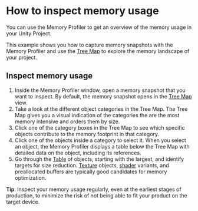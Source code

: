# How to inspect memory usage

You can use the Memory Profiler to get an overview of the memory usage in your Unity Project.

This example shows you how to capture memory snapshots with the Memory Profiler and use the [Tree Map](tree-map) to explore the memory landscape of your project.

## Inspect memory usage

1. Inside the Memory Profiler window, open a memory snapshot that you want to inspect. By default, the memory snapshot opens in the [Tree Map](tree-map) view.
2. Take a look at the different object categories in the Tree Map. The Tree Map gives you a visual indication of the categories the are the most memory intensive and orders them by size.
3. Click one of the category boxes in the Tree Map to see which specific objects contribute to the memory footprint in that category.
4. Click one of the objects inside a category to select it. When you select an object, the Memory Profiler displays a table below the Tree Map with detailed data on the object, including its references.
5. Go through the [Table](table) of objects, starting with the largest, and identify targets for size reduction. [Texture](https://docs.unity3d.com/Manual/Textures.html) objects, [shader](https://docs.unity3d.com/Manual/Shaders.html) variants, and preallocated buffers are typically good candidates for memory optimization.

 **Tip**: Inspect your memory usage regularly, even at the earliest stages of production, to minimize the risk of not being able to fit your product on the target device.
